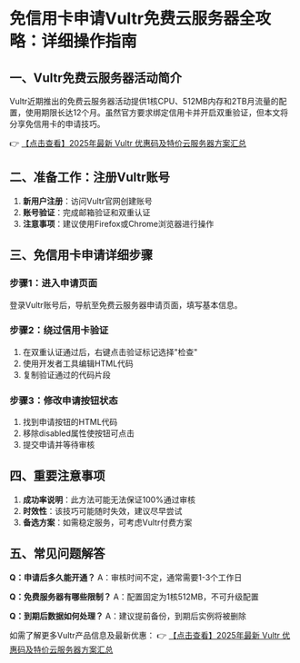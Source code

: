 # 免信用卡申请Vultr免费云服务器全攻略：详细操作指南

## 一、Vultr免费云服务器活动简介

Vultr近期推出的免费云服务器活动提供1核CPU、512MB内存和2TB月流量的配置，使用期限长达12个月。虽然官方要求绑定信用卡并开启双重验证，但本文将分享免信用卡的申请技巧。

👉 [【点击查看】2025年最新 Vultr 优惠码及特价云服务器方案汇总](https://bit.ly/VuLtr)

## 二、准备工作：注册Vultr账号

1. **新用户注册**：访问Vultr官网创建账号
2. **账号验证**：完成邮箱验证和双重认证
3. **注意事项**：建议使用Firefox或Chrome浏览器进行操作

## 三、免信用卡申请详细步骤

### 步骤1：进入申请页面
登录Vultr账号后，导航至免费云服务器申请页面，填写基本信息。

### 步骤2：绕过信用卡验证
1. 在双重认证通过后，右键点击验证标记选择"检查"
2. 使用开发者工具编辑HTML代码
3. 复制验证通过的代码片段

### 步骤3：修改申请按钮状态
1. 找到申请按钮的HTML代码
2. 移除disabled属性使按钮可点击
3. 提交申请并等待审核

## 四、重要注意事项

1. **成功率说明**：此方法可能无法保证100%通过审核
2. **时效性**：该技巧可能随时失效，建议尽早尝试
3. **备选方案**：如需稳定服务，可考虑Vultr付费方案

## 五、常见问题解答

**Q：申请后多久能开通？**
A：审核时间不定，通常需要1-3个工作日

**Q：免费服务器有哪些限制？**
A：配置固定为1核512MB，不可升级配置

**Q：到期后数据如何处理？**
A：建议提前备份，到期后实例将被删除

如需了解更多Vultr产品信息及最新优惠：
👉 [【点击查看】2025年最新 Vultr 优惠码及特价云服务器方案汇总](https://bit.ly/VuLtr)